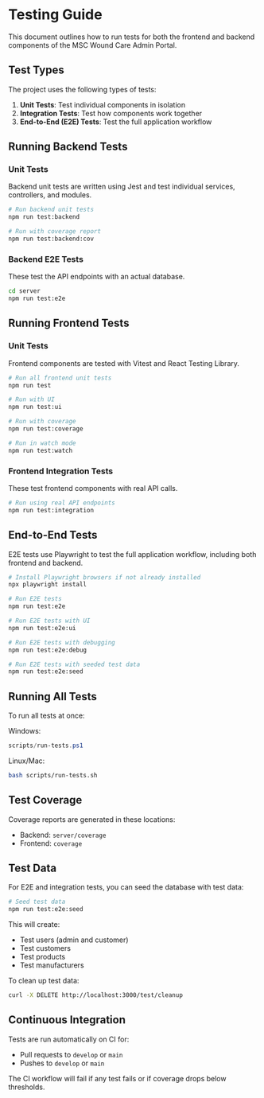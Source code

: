 # Testing Guide

This document outlines how to run tests for both the frontend and backend components of the MSC Wound Care Admin Portal.

## Test Types

The project uses the following types of tests:

1. **Unit Tests**: Test individual components in isolation
2. **Integration Tests**: Test how components work together
3. **End-to-End (E2E) Tests**: Test the full application workflow

## Running Backend Tests

### Unit Tests

Backend unit tests are written using Jest and test individual services, controllers, and modules.

```bash
# Run backend unit tests
npm run test:backend

# Run with coverage report
npm run test:backend:cov
```

### Backend E2E Tests

These test the API endpoints with an actual database.

```bash
cd server
npm run test:e2e
```

## Running Frontend Tests

### Unit Tests

Frontend components are tested with Vitest and React Testing Library.

```bash
# Run all frontend unit tests
npm run test

# Run with UI
npm run test:ui

# Run with coverage
npm run test:coverage

# Run in watch mode
npm run test:watch
```

### Frontend Integration Tests

These test frontend components with real API calls.

```bash
# Run using real API endpoints
npm run test:integration
```

## End-to-End Tests

E2E tests use Playwright to test the full application workflow, including both frontend and backend.

```bash
# Install Playwright browsers if not already installed
npx playwright install

# Run E2E tests
npm run test:e2e

# Run E2E tests with UI
npm run test:e2e:ui

# Run E2E tests with debugging
npm run test:e2e:debug

# Run E2E tests with seeded test data
npm run test:e2e:seed
```

## Running All Tests

To run all tests at once:

Windows:
```powershell
scripts/run-tests.ps1
```

Linux/Mac:
```bash
bash scripts/run-tests.sh
```

## Test Coverage

Coverage reports are generated in these locations:

- Backend: `server/coverage`
- Frontend: `coverage`

## Test Data

For E2E and integration tests, you can seed the database with test data:

```bash
# Seed test data
npm run test:e2e:seed
```

This will create:
- Test users (admin and customer)
- Test customers
- Test products
- Test manufacturers

To clean up test data:
```bash
curl -X DELETE http://localhost:3000/test/cleanup
```

## Continuous Integration

Tests are run automatically on CI for:
- Pull requests to `develop` or `main`
- Pushes to `develop` or `main`

The CI workflow will fail if any test fails or if coverage drops below thresholds. 